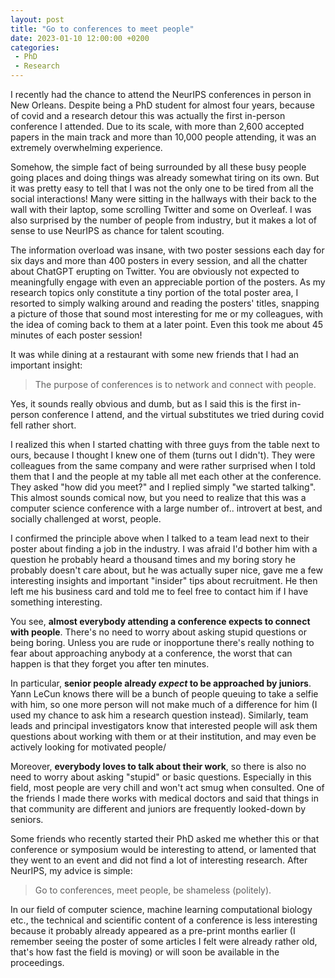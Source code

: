 ```yaml
---
layout: post
title: "Go to conferences to meet people"
date: 2023-01-10 12:00:00 +0200
categories:
 - PhD
 - Research
---
```


I recently had the chance to attend the NeurIPS conferences in person in New
Orleans. Despite being a PhD student for almost four years, because of covid and
a research detour this was actually the first in-person conference I attended.
Due to its scale, with more than 2,600 accepted papers in the main track and
more than 10,000 people attending, it was an extremely overwhelming experience.

<!-- more -->

Somehow, the simple fact of being surrounded by all these busy people going
places and doing things was already somewhat tiring on its own. But it was
pretty easy to tell that I was not the only one to be tired from all the social
interactions! Many were sitting in the hallways with their back to the wall with
their laptop, some scrolling Twitter and some on Overleaf. I was also surprised
by the number of people from industry, but it makes a lot of sense to use
NeurIPS as chance for talent scouting.

The information overload was insane, with two poster sessions each day for six
days and more than 400 posters in every session, and all the chatter about
ChatGPT erupting on Twitter. You are obviously not expected to meaningfully
engage with even an appreciable portion of the posters. As my research topics
only constitute a tiny portion of the total poster area, I resorted to simply
walking around and reading the posters' titles, snapping a picture of those that
sound most interesting for me or my colleagues, with the idea of coming back to
them at a later point. Even this took me about 45 minutes of each poster
session!

It was while dining at a restaurant with some new friends that I had an
important insight:

> The purpose of conferences is to network and connect with people.

Yes, it sounds really obvious and dumb, but as I said this is the first
in-person conference I attend, and the virtual substitutes we tried during covid
fell rather short.

I realized this when I started chatting with three guys from the table next to
ours, because I thought I knew one of them (turns out I didn't). They were
colleagues from the same company and were rather surprised when I told them that
I and the people at my table all met each other at the conference. They asked
"how did you meet?" and I replied simply "we started talking". This almost
sounds comical now, but you need to realize that this was a computer science
conference with a large number of.. introvert at best, and socially challenged
at worst, people.

I confirmed the principle above when I talked to a team lead next to their
poster about finding a job in the industry. I was afraid I'd bother him with a
question he probably heard a thousand times and my boring story he probably
doesn't care about, but he was actually super nice, gave me a few interesting
insights and important "insider" tips about recruitment. He then left me his
business card and told me to feel free to contact him if I have something
interesting.

You see, **almost everybody attending a conference expects to connect with
people**. There's no need to worry about asking stupid questions or being
boring. Unless you are rude or inopportune there's really nothing to fear about
approaching anybody at a conference, the worst that can happen is that they
forget you after ten minutes.

In particular, **senior people already *expect* to be approached by juniors**.
Yann LeCun knows there will be a bunch of people queuing to take a selfie with
him, so one more person will not make much of a difference for him (I used my
chance to ask him a research question instead). Similarly, team leads and
principal investigators know that interested people will ask them questions
about working with them or at their institution, and may even be actively
looking for motivated people/

Moreover, **everybody loves to talk about their work**, so there is also no need
to worry about asking "stupid" or basic questions. Especially in this field,
most people are very chill and won't act smug when consulted. One of the friends
I made there works with medical doctors and said that things in that community
are different and juniors are frequently looked-down by seniors.

Some friends who recently started their PhD asked me whether this or that
conference or symposium would be interesting to attend, or lamented that they
went to an event and did not find a lot of interesting research. After NeurIPS,
my advice is simple:

> Go to conferences, meet people, be shameless (politely).

In our field of computer science, machine learning computational biology etc.,
the technical and scientific content of a conference is less interesting because
it probably already appeared as a pre-print months earlier (I remember seeing
the poster of some articles I felt were already rather old, that's how fast the
field is moving) or will soon be available in the proceedings.
